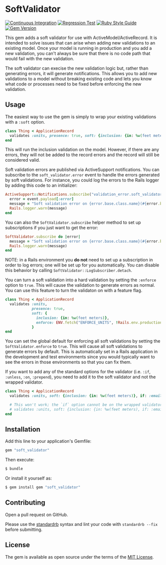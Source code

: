 # SoftValidator

[![Continuous Integration](https://github.com/bdurand/soft_validator/actions/workflows/continuous_integration.yml/badge.svg)](https://github.com/bdurand/soft_validator/actions/workflows/continuous_integration.yml)
[![Regression Test](https://github.com/bdurand/soft_validator/actions/workflows/regression_test.yml/badge.svg)](https://github.com/bdurand/soft_validator/actions/workflows/regression_test.yml)
[![Ruby Style Guide](https://img.shields.io/badge/code_style-standard-brightgreen.svg)](https://github.com/testdouble/standard)
[![Gem Version](https://badge.fury.io/rb/soft_validator.svg)](https://badge.fury.io/rb/soft_validator)

This gem adds a soft validator for use with ActiveModel/ActiveRecord. It is intended to solve issues that can arise when adding new validations to an existing model. Once your model is running in production and you add a new validation, you can't always be sure that there is no code path that would fail with the new validation.

The soft validator can execise the new validation logic but, rather than generating errors, it will generate notifications. This allows you to add new validations to a model without breaking existing code and lets you know what code or processes need to be fixed before enforcing the new validation.

## Usage

The easiest way to use the gem is simply to wrap your existing validations with a `:soft` option.

```ruby
class Thing < ApplicationRecord
  validates :units, presence: true, soft: {inclusion: {in: %w(feet meters)}}
end
```

This will run the inclusion validation on the model. However, if there are any errors, they will not be added to the record errors and the record will still be considered valid.

Soft validation errors are published via ActiveSupport notifications. You can subscribe to the `soft_validator.error` event to handle the errors generated by soft validations. For instance, you could log the errors to the Rails logger by adding this code to an initializer:

```ruby
ActiveSupport::Notifications.subscribe("validation_error.soft_validator") do |event|
  error = event.payload[:error]
  message = "Soft validation error on {error.base.class.name}(#{error.base.id}): #{error.full_message}"
  Rails.logger.warn(message)
end
```

You can also the `SoftValidator.subscribe` helper method to set up subscriptions if you just want to get the error:

```ruby
SoftValidator.subscribe do |error|
  message = "Soft validation error on {error.base.class.name}(#{error.base.id}): #{error.full_message}"
  Rails.logger.warn(message)
end
```

NOTE: in a Rails environment you **do not** need to set up a subscription in order to log errors; one will be set up for you automatically. You can disable this behavior by calling `SoftValidator::LogSubscriber.detach`.

You can turn a soft validation into a hard validation by setting the `:enforce` option to `true`. This will cause the validation to generate errors as normal. You can use this feature to turn the validaton on with a feature flag.

```ruby
class Thing < ApplicationRecord
  validates :units,
            presence: true,
            soft: {
              inclusion: {in: %w(feet meters)},
              enforce: ENV.fetch("ENFORCE_UNITS", !Rails.env.production?.to_s) == "true"
            }
end
```

You can set the global default for enforcing all soft validations by setting the `SoftValidator.enforce`  to `true`. This will cause all soft validations to generate errors by default. This is automatically set in a Rails application in the development and test environments since you would typically want to see the errors in those environments so that you can fix them.

If you want to add any of the standard options for the validator (i.e. `:if`, `:unless`, `:on`, `:prepend`), you need to add it to the soft validator and not the wrapped validator.

```ruby
class Thing < ApplicationRecord
  validates :units, soft: {inclusion: {in: %w(feet meters)}, if: :email_changed?}

  # This won't work; the `if` option cannot be on the wrapped validator:
  # validates :units, soft: {inclusion: {in: %w(feet meters), if: :email_changed?}}
end
```

## Installation

Add this line to your application's Gemfile:

```ruby
gem "soft_validator"
```

Then execute:
```bash
$ bundle
```

Or install it yourself as:
```bash
$ gem install gem "soft_validator"
```

## Contributing

Open a pull request on GitHub.

Please use the [standardrb](https://github.com/testdouble/standard) syntax and lint your code with `standardrb --fix` before submitting.

## License

The gem is available as open source under the terms of the [MIT License](https://opensource.org/licenses/MIT).

